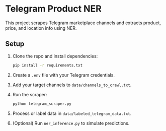 # Telegram Product NER

This project scrapes Telegram marketplace channels and extracts product, price, and location info using NER.

## Setup

1. Clone the repo and install dependencies:
    ```bash
    pip install -r requirements.txt
    ```

2. Create a `.env` file with your Telegram credentials.

3. Add your target channels to `data/channels_to_crawl.txt`.

4. Run the scraper:
    ```bash
    python telegram_scraper.py
    ```

5. Process or label data in `data/labeled_telegram_data.txt`.

6. (Optional) Run `ner_inference.py` to simulate predictions.
